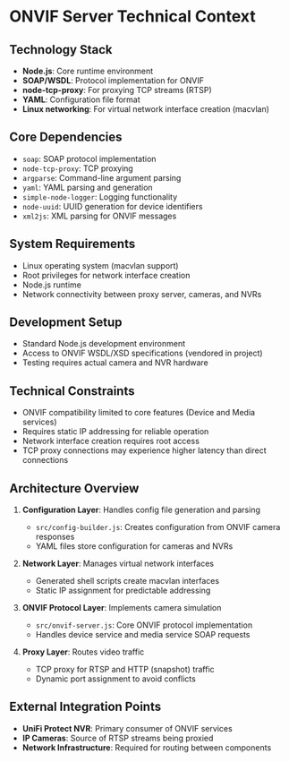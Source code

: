 # ONVIF Server Technical Context

## Technology Stack
- **Node.js**: Core runtime environment
- **SOAP/WSDL**: Protocol implementation for ONVIF
- **node-tcp-proxy**: For proxying TCP streams (RTSP)
- **YAML**: Configuration file format
- **Linux networking**: For virtual network interface creation (macvlan)

## Core Dependencies
- `soap`: SOAP protocol implementation
- `node-tcp-proxy`: TCP proxying
- `argparse`: Command-line argument parsing
- `yaml`: YAML parsing and generation
- `simple-node-logger`: Logging functionality
- `node-uuid`: UUID generation for device identifiers
- `xml2js`: XML parsing for ONVIF messages

## System Requirements
- Linux operating system (macvlan support)
- Root privileges for network interface creation
- Node.js runtime
- Network connectivity between proxy server, cameras, and NVRs

## Development Setup
- Standard Node.js development environment
- Access to ONVIF WSDL/XSD specifications (vendored in project)
- Testing requires actual camera and NVR hardware

## Technical Constraints
- ONVIF compatibility limited to core features (Device and Media services)
- Requires static IP addressing for reliable operation
- Network interface creation requires root access
- TCP proxy connections may experience higher latency than direct connections

## Architecture Overview
1. **Configuration Layer**: Handles config file generation and parsing
   - `src/config-builder.js`: Creates configuration from ONVIF camera responses
   - YAML files store configuration for cameras and NVRs

2. **Network Layer**: Manages virtual network interfaces
   - Generated shell scripts create macvlan interfaces
   - Static IP assignment for predictable addressing

3. **ONVIF Protocol Layer**: Implements camera simulation
   - `src/onvif-server.js`: Core ONVIF protocol implementation
   - Handles device service and media service SOAP requests

4. **Proxy Layer**: Routes video traffic
   - TCP proxy for RTSP and HTTP (snapshot) traffic
   - Dynamic port assignment to avoid conflicts

## External Integration Points
- **UniFi Protect NVR**: Primary consumer of ONVIF services
- **IP Cameras**: Source of RTSP streams being proxied
- **Network Infrastructure**: Required for routing between components
